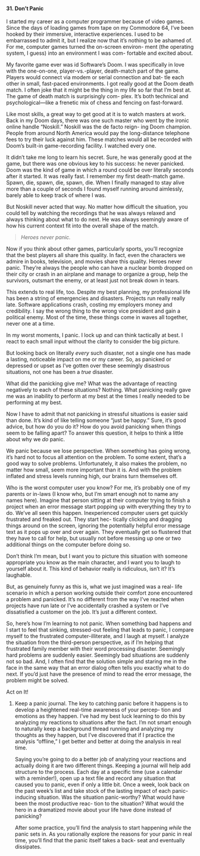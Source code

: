 #### 31. Don’t Panic



I started my career as a computer programmer because of video games.
Since the days of loading games from tape on my Commodore 64,
I’ve been hooked by their immersive, interactive experiences. I used
to be embarrassed to admit it, but I realize now that it’s nothing to be
ashamed of. For me, computer games turned the on-screen environ-
ment (the operating system, I guess) into an environment I was com-
fortable and excited about.


My favorite game ever was id Software’s Doom. I was specifically in
love with the one-on-one, player-vs.-player, death-match part of the
game. Players would connect via modem or serial connection and bat-
tle each other in small, fast-paced environments. I got really good at
the Doom death match. I often joke that it might be the thing in my life
so far that I’m best at. The game of death match is surprisingly com-
plex. It’s both technical and psychological—like a frenetic mix of chess
and fencing on fast-forward.



Like most skills, a great way to get good at it is to watch masters at
work. Back in my Doom days, there was one such master who went
by the ironic online handle “Noskill.” Noskill was the de facto reign-
ing Doom champion. People from around North America would pay
the long-distance telephone fees to try their luck against him. These
matches would all be recorded with Doom’s built-in game-recording
facility. I watched every one.



It didn’t take me long to learn his secret. Sure, he was generally good
at the game, but there was one obvious key to his success: he never
panicked. Doom was the kind of game in which a round could be over
literally seconds after it started. It was really fast. I remember my first
death-match game. Spawn, die, spawn, die, spawn, die. When I finally
managed to stay alive more than a couple of seconds I found myself
running around aimlessly, barely able to keep track of where I was.



But Noskill never acted that way. No matter how difficult the situation,
you could tell by watching the recordings that he was always relaxed
and always thinking about what to do next. He was always seemingly
aware of how his current context fit into the overall shape of the match.



> *Heroes never panic.*



Now if you think about other games, particularly sports, you’ll recognize that the
best players all share this quality. In fact, even the characters we admire in 
books, television, and movies share this quality. Heroes never panic. They’re 
always the people who can have a nuclear bomb dropped on their city or crash in 
an airplane and manage to organize a group, help the survivors, outsmart the enemy,
or at least just not break down in tears.



This extends to real life, too. Despite my best planning, my professional
life has been a string of emergencies and disasters. Projects run really
really late. Software applications crash, costing my employers money
and credibility. I say the wrong thing to the wrong vice president and
gain a political enemy. Most of the time, these things come in waves all
together, never one at a time.



In my worst moments, I panic. I lock up and can think tactically at
best. I react to each small input without the clarity to consider the big
picture.



But looking back on literally _every_ such disaster, not a single one has
made a lasting, noticeable impact on me or my career. So, as panicked
or depressed or upset as I’ve gotten over these seemingly disastrous
situations, not one has been a _true_ disaster.



What did the panicking give me? What was the advantage of reacting
negatively to each of these situations? Nothing. What panicking really
gave me was an inability to perform at my best at the times I really
needed to be performing at my best.



Now I have to admit that not panicking in stressful situations is easier
said than done. It’s kind of like telling someone “just be happy.” Sure,
it’s good advice, but how do you do it? How do you avoid panicking
when things seem to be falling apart? To answer this question, it helps
to think a little about why we _do_ panic.



We panic because we lose perspective. When something has going
wrong, it’s hard not to focus all attention on the problem. To some
extent, that’s a good way to solve problems. Unfortunately, it also
makes the problem, no matter how small, seem more important than
it is. And with the problem inflated and stress levels running high, our
brains turn themselves off.



Who is the worst computer user you know? For me, it’s probably one
of my parents or in-laws (I know who, but I’m smart enough not to
name any names here). Imagine that person sitting at their computer
trying to finish a project when an error message start popping up with
everything they try to do. We’ve all seen this happen. Inexperienced
computer users get quickly frustrated and freaked out. They start hec-
tically clicking and dragging things around on the screen, ignoring
the potentially helpful error message text as it pops up over and over
again. They eventually get so flustered that they have to call for help,
but usually not before messing up one or two additional things on the
computer before doing so.



Don’t think I’m mean, but I want you to picture this situation with
someone appropriate you know as the main character, and I want you
to laugh to yourself about it. This kind of behavior really is ridiculous,
isn’t it? It’s laughable.



But, as genuinely funny as this is, what we just imagined was a real-
life scenario in which a person working outside their comfort zone
encountered a problem and panicked. It’s no different from the way
I’ve reacted when projects have run late or I’ve accidentally crashed
a system or I’ve dissatisfied a customer on the job. It’s just a different
context.



So, here’s how I’m learning to not panic. When something bad happens
and I start to feel that sinking, stressed-out feeling that leads to panic,
I compare myself to the frustrated computer-illiterate, and I laugh at
myself. I analyze the situation from the third-person perspective, as if
I’m helping that frustrated family member with their word processing
disaster. Seemingly hard problems are suddenly easier. Seemingly bad
situations are suddenly not so bad. And, I often find that the solution
simple and staring me in the face in the same way that an error dialog
often tells you exactly what to do next. If you’d just have the presence
of mind to read the error message, the problem might be solved.



Act on It!
1. Keep a panic journal. The key to catching panic before it happens
   is to develop a heightened real-time awareness of your percep-
   tion and emotions as they happen. I’ve had my best luck learning
   to do this by analyzing my reactions to situations after the fact. I’m
   not smart enough to naturally keep a background thread running
   and analyzing my thoughts as they happen, but I’ve discovered
   that if I practice the analysis “offline,” I get better and better at
   doing the analysis in real time.
   
   
   
   Saying you’re going to do a better job of analyzing your reactions
   and actually doing it are two different things. Keeping a journal will
   help add structure to the process. Each day at a specific time (use
   a calendar with a reminder!), open up a text file and record any
   situation that caused you to panic, even if only a little bit. Once
   a week, look back on the past week’s list and take stock of the
   lasting impact of each panic-inducing situation. Was the situation
   panic-worthy? What would have been the most productive reac-
   tion to the situation? What would the hero in a dramatized movie
   about your life have done instead of panicking?
   
   
   
   After some practice, you’ll find the analysis to start happening
   _while_ the panic sets in. As you rationally explore the reasons for
   your panic in real time, you’ll find that the panic itself takes a back-
   seat and eventually dissipates.
